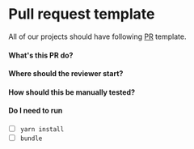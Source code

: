 # Pull request template

All of our projects should have following [PR](https://github.com/blog/2111-issue-and-pull-request-templates) template.

#### What's this PR do?
#### Where should the reviewer start?
#### How should this be manually tested?
#### Do I need to run
- [ ] `yarn install`
- [ ] `bundle`
